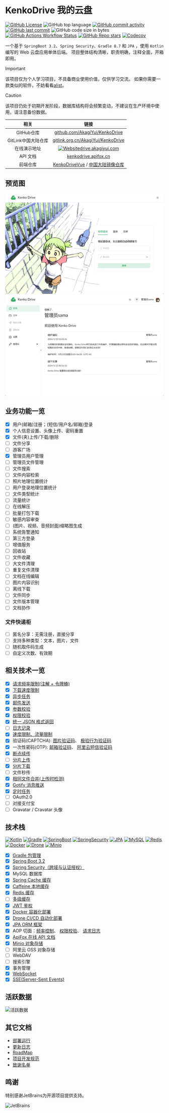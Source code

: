 # KenkoDrive 我的云盘

[![GitHub License](https://img.shields.io/github/license/AkagiYui/KenkoDrive?style=flat-square)](https://github.com/AkagiYui/KenkoDrive?tab=readme-ov-file#MIT-1-ov-file)
![GitHub top language](https://img.shields.io/github/languages/top/AkagiYui/KenkoDrive?style=flat-square)
[![GitHub commit activity](https://img.shields.io/github/commit-activity/t/AkagiYui/KenkoDrive?style=flat-square)](https://github.com/AkagiYui/KenkoDrive/commits/)
[![GitHub last commit](https://img.shields.io/github/last-commit/AkagiYui/KenkoDrive?style=flat-square)](https://github.com/AkagiYui/KenkoDrive/commits/)
![GitHub code size in bytes](https://img.shields.io/github/languages/code-size/AkagiYui/KenkoDrive?style=flat-square)
[![GitHub Actions Workflow Status](https://img.shields.io/github/actions/workflow/status/AkagiYui/KenkoDrive/test.yml?style=flat-square)](https://github.com/AkagiYui/KenkoDrive/actions/workflows/test.yml)
[![GitHub Repo stars](https://img.shields.io/github/stars/AkagiYui/KenkoDrive?style=flat-square)](https://github.com/AkagiYui/KenkoDrive/stargazers)
[![Codecov](https://img.shields.io/codecov/c/github/AkagiYui/KenkoDrive?style=flat-square)](https://codecov.io/gh/AkagiYui/KenkoDrive)

一个基于 `SpringBoot 3.2`、`Spring Security`、`Gradle 8.7` 和 `JPA` ，使用 `Kotlin` 编写的 Web 云盘应用单体后端。
项目整体结构清晰，职责明确，注释全面，开箱即用。

> [!IMPORTANT]
> 该项目仅为个人学习项目，不具备商业使用价值，仅供学习交流。
> 如果你需要一款类似的软件，不妨看看[alist](https://github.com/alist-org/alist)。

> [!CAUTION]
> 该项目仍处于初期开发阶段，数据库结构将会频繁变动，不建议在生产环境中使用，请注意备份数据。

|      相关       |                                                                          链接                                                                          |
|:-------------:|:----------------------------------------------------------------------------------------------------------------------------------------------------:|
|   GitHub仓库    |                                       [github.com/AkagiYui/KenkoDrive](https://github.com/AkagiYui/KenkoDrive)                                       |
| GitLink中国大陆仓库 |                                   [gitlink.org.cn/AkagiYui/KenkoDrive](https://gitlink.org.cn/AkagiYui/KenkoDrive)                                   |
|    在线演示地址     | [![Website](https://img.shields.io/website?url=https%3A%2F%2Fdrive.akagiyui.com%2F&style=flat-square)drive.akagiyui.com](https://drive.akagiyui.com) |
|    API 文档     |                                                [kenkodrive.apifox.cn](https://kenkodrive.apifox.cn/)                                                 |
|     前端仓库      |                [KenkoDriveVue](https://github.com/AkagiYui/KenkoDriveVue) / [中国大陆镜像仓库](https://gitlink.org.cn/AkagiYui/KenkoDriveVue)                |

## 预览图

![登录页面](docs/login.png "登录页面")
![概览页面](docs/overview.png "概览页面")

## 业务功能一览

- [x] 用户(邮箱)注册；(短信/用户名/邮箱)登录
- [x] 个人信息设置、头像上传、密码重置
- [x] 文件(夹)上传/下载/删除
- [ ] 文件分享
- [ ] 游客广场
- [x] 管理员用户管理
- [ ] 管理员文件管理
- [ ] 文件搜索
- [ ] 文件内容检索
- [ ] 照片地理位置统计
- [ ] 用户登录地理位置统计
- [ ] 文件类型统计
- [ ] 流量统计
- [ ] 在线解压
- [ ] 批量打包下载
- [ ] 敏感内容审查
- [ ] (图片、视频、音频封面)缩略图生成
- [ ] 系统告警通知
- [ ] 第三方登录
- [ ] 增值服务
- [ ] 回收站
- [ ] 文件收藏
- [ ] 大文件清理
- [ ] 重复文件清理
- [ ] 文档在线编辑
- [ ] 图片内容识别
- [ ] 离线下载
- [ ] 文件同步
- [ ] 文件版本管理
- [ ] 文档协作

### 文件快递柜

- [ ] 匿名分享：无需注册，直接分享
- [ ] 支持多种类型：文本，图片，文件
- [ ] 随机取件码生成
- [ ] 自定义次数、有效期

## 相关技术一览

- [x] [请求频率限制(注解 + 令牌桶)](app/src/main/kotlin/com/akagiyui/drive/component/limiter/FrequencyLimitAspect.kt)
- [x] [下载速度限制](app/src/main/kotlin/com/akagiyui/common/BucketManager.kt)
- [x] [异步任务](app/src/main/kotlin/com/akagiyui/drive/service/MailService.kt)
- [x] [邮件发送](app/src/main/kotlin/com/akagiyui/drive/service/MailService.kt)
- [x] [参数校验](app/src/main/kotlin/com/akagiyui/drive/model/request/user/AddUserRequest.kt)
- [x] [权限校验](app/src/main/kotlin/com/akagiyui/drive/model/Permission.kt)
- [x] [统一 JSON 格式返回](app/src/main/kotlin/com/akagiyui/common/ResponseResult.kt)
- [ ] [日志记录](app/src/main/kotlin/com/akagiyui/drive/component/DatabaseLogAppender.kt)
- [x] [速度限制、流量限制](app/src/main/kotlin/com/akagiyui/drive/controller/FileController.kt)
- [x] 验证码(CAPTCHA): [图片验证码](app/src/main/kotlin/com/akagiyui/drive/service/CaptchaService.kt)、
  [极验行为验证码](app/src/main/kotlin/com/akagiyui/drive/component/captcha/GeetestCaptchaV4Aspect.kt)
- [x] 一次性密码(OTP): [邮箱验证码](app/src/main/kotlin/com/akagiyui/drive/service/impl/MailServiceImpl.kt)、
  [阿里云短信验证码](app/src/main/kotlin/com/akagiyui/drive/service/impl/SmsServiceImpl.kt)
- [x] [断点续传](app/src/main/kotlin/com/akagiyui/drive/controller/FileController.kt)
- [ ] [分片上传](app/src/main/kotlin/com/akagiyui/drive/service/UploadService.kt)
- [x] [分片下载](app/src/main/kotlin/com/akagiyui/drive/controller/FileController.kt)
- [ ] 文件秒传
- [x] [相同文件合并(上传时检测)](app/src/main/kotlin/com/akagiyui/drive/service/impl/UploadServiceImpl.kt)
- [x] [Gotify 消息推送](app/src/main/kotlin/com/akagiyui/common/notifier/GotifyPusher.kt)
- [x] [定时任务](app/src/main/kotlin/com/akagiyui/drive/task/CronTasks.kt)
- [ ] OAuth2.0
- [ ] 对接支付宝
- [ ] Gravatar / Cravatar 头像

## 技术栈

[![Kotlin](https://img.shields.io/badge/Kotlin-7f52ff?logo=kotlin&logoColor=white&style=flat-square)](https://kotlinlang.org/)
[![Gradle](https://img.shields.io/badge/Gradle-blue?logo=gradle&logoColor=white&style=flat-square)](https://gradle.com/)
[![SpringBoot](https://img.shields.io/badge/SpringBoot-6cb52d?logo=springboot&logoColor=white&style=flat-square)](https://spring.io/projects/spring-boot)
[![SpringSecurity](https://img.shields.io/badge/SpringSecurity-6cb52d?logo=springsecurity&logoColor=white&style=flat-square)](https://spring.io/projects/spring-boot)
[![JPA](https://img.shields.io/badge/JPA-6cb52d?logo=spring&logoColor=white&style=flat-square)](https://spring.io/projects/spring-data-jpa)
[![MySQL](https://img.shields.io/badge/MySQL-4479a1?logo=mysql&logoColor=white&style=flat-square)](https://www.mysql.com/)
[![Redis](https://img.shields.io/badge/Redis-ff4438?logo=redis&logoColor=white&style=flat-square)](https://redis.io/)
[![Docker](https://img.shields.io/badge/Docker-2496ed?logo=docker&logoColor=white&style=flat-square)](https://www.docker.com/)
[![Drone](https://img.shields.io/badge/Drone-212121?logo=drone&logoColor=white&style=flat-square)](https://www.drone.io/)
[![Minio](https://img.shields.io/badge/Minio-c72e49?logo=minio&logoColor=white&style=flat-square)](https://min.io/)

- [x] [Gradle 包管理](build.gradle.kts)
- [x] [Spring Boot 3.2](app/src/main/kotlin/com/akagiyui/drive/KenkoDriveApplication.kt)
- [x] [Spring Security（跨域与认证授权）](app/src/main/kotlin/com/akagiyui/drive/config/SecurityConfig.kt)
- [x] MySQL 数据库
- [x] [Spring Cache 缓存](app/src/main/kotlin/com/akagiyui/drive/config/CacheConfig.kt)
- [x] [Caffeine 本地缓存](app/src/main/kotlin/com/akagiyui/drive/config/CacheConfig.kt)
- [x] [Redis 缓存](app/src/main/kotlin/com/akagiyui/drive/component/RedisCache.kt)
- [ ] [多级缓存](https://github.com/pig-mesh/multilevel-cache-spring-boot-starter)
- [x] [JWT 鉴权](app/src/main/kotlin/com/akagiyui/common/token/TokenTemplate.kt)
- [x] [Docker 容器化部署](docker-compose.yaml)
- [x] [Drone CI/CD 自动化部署](.drone.yml)
- [x] [JPA ORM 框架](app/src/main/kotlin/com/akagiyui/drive/repository)
- [x] AOP 切面：[频率控制](app/src/main/kotlin/com/akagiyui/drive/component/limiter/FrequencyLimitAspect.kt)、
  [权限校验](app/src/main/kotlin/com/akagiyui/drive/component/permission/PermissionCheckAspect.kt)、
  [请求日志](app/src/main/kotlin/com/akagiyui/drive/component/RequestLogAspect.kt)
- [x] [ApiFox 在线 API 文档](#kenkodrive-我的云盘)
- [x] [Minio 对象存储](app/src/main/kotlin/com/akagiyui/drive/config/MinioConfig.kt)
- [ ] 阿里云 OSS 对象存储
- [ ] WebDAV
- [ ] 搜索引擎
- [x] 事务管理
- [x] [WebSocket](app/src/main/kotlin/com/akagiyui/drive/controller/persist/MemoryWebSocketHandler.kt)
- [x] [SSE(Server-Sent Events)](app/src/main/kotlin/com/akagiyui/drive/controller/persist/MemorySseController.kt)

## 活跃数据

![活跃数据](https://repobeats.axiom.co/api/embed/0ed4941f9e91671fd7d675d4ee71c21c1c497a85.svg "Repobeats analytics image")

## 其它文档

- [部署运行](docs/deploy.md)
- [更新日志](docs/changelog.md)
- [RoadMap](docs/roadmap.md)
- [项目开发规范](docs/README.md)
- [致谢名单](docs/thanks.md)

## 鸣谢

特别感谢JetBrains为开源项目提供支持。

<a href="https://jb.gg/OpenSourceSupport">
  <img src="https://user-images.githubusercontent.com/8643542/160519107-199319dc-e1cf-4079-94b7-01b6b8d23aa6.png" align="left" height="100" width="100"  alt="JetBrains">
</a>
